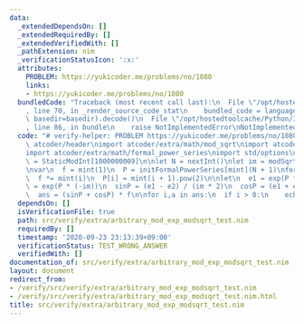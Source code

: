 ```yaml
---
data:
  _extendedDependsOn: []
  _extendedRequiredBy: []
  _extendedVerifiedWith: []
  _pathExtension: nim
  _verificationStatusIcon: ':x:'
  attributes:
    PROBLEM: https://yukicoder.me/problems/no/1080
    links:
    - https://yukicoder.me/problems/no/1080
  bundledCode: "Traceback (most recent call last):\n  File \"/opt/hostedtoolcache/Python/3.8.5/x64/lib/python3.8/site-packages/onlinejudge_verify/documentation/build.py\"\
    , line 70, in _render_source_code_stat\n    bundled_code = language.bundle(stat.path,\
    \ basedir=basedir).decode()\n  File \"/opt/hostedtoolcache/Python/3.8.5/x64/lib/python3.8/site-packages/onlinejudge_verify/languages/nim.py\"\
    , line 86, in bundle\n    raise NotImplementedError\nNotImplementedError\n"
  code: "# verify-helper: PROBLEM https://yukicoder.me/problems/no/1080\n\nimport\
    \ atcoder/header\nimport atcoder/extra/math/mod_sqrt\nimport atcoder/modint\n\
    import atcoder/extra/math/formal_power_series\nimport std/options\n\ntype mint\
    \ = StaticModInt[1000000009]\n\nlet N = nextInt()\nlet im = modSqrt(mint.init(-1)).get()\n\
    \nvar\n  f = mint(1)\n  P = initFormalPowerSeries[mint](N + 1)\nfor i in 1..N:\n\
    \  f *= mint(i)\n  P[i] = mint(i + 1).pow(2)\n\nlet\n  e1 = exp(P * im)\n  e2\
    \ = exp(P * (-im))\n  sinP = (e1 - e2) / (im * 2)\n  cosP = (e1 + e2) / mint(2)\n\
    \  ans = (sinP + cosP) * f\n\nfor i,a in ans:\n  if i > 0:\n    echo a\n"
  dependsOn: []
  isVerificationFile: true
  path: src/verify/extra/arbitrary_mod_exp_modsqrt_test.nim
  requiredBy: []
  timestamp: '2020-09-23 23:13:39+09:00'
  verificationStatus: TEST_WRONG_ANSWER
  verifiedWith: []
documentation_of: src/verify/extra/arbitrary_mod_exp_modsqrt_test.nim
layout: document
redirect_from:
- /verify/src/verify/extra/arbitrary_mod_exp_modsqrt_test.nim
- /verify/src/verify/extra/arbitrary_mod_exp_modsqrt_test.nim.html
title: src/verify/extra/arbitrary_mod_exp_modsqrt_test.nim
---
```

